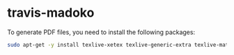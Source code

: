 # travis-madoko

To generate PDF files, you need to install the following packages:

```bash
sudo apt-get -y install texlive-xetex texlive-generic-extra texlive-math-extra texlive-latex-extra
```
